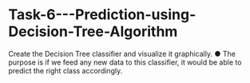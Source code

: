 # Task-6---Prediction-using-Decision-Tree-Algorithm
Create the Decision Tree classifier and visualize it graphically.  ● The purpose is if we feed any new data to this classifier, it would be able to  predict the right class accordingly.

